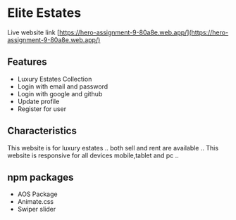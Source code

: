 # Elite Estates

Live website link [https://hero-assignment-9-80a8e.web.app/](https://hero-assignment-9-80a8e.web.app/)

## Features

- Luxury Estates Collection
- Login with email and password
- Login with google and github
- Update profile
- Register for user

## Characteristics

This website is for luxury estates ..
both sell and rent are available ..
This website is responsive for all devices mobile,tablet and pc ..

## npm packages

- AOS Package
- Animate.css
- Swiper slider

